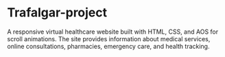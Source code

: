 # Trafalgar-project
A responsive virtual healthcare website built with HTML, CSS, and AOS for scroll animations. The site provides information about medical services, online consultations, pharmacies, emergency care, and health tracking.
